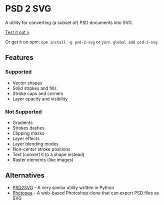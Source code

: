 # PSD 2 SVG

A utility for converting (a subset of) PSD documents into SVG.

[Test it out »](https://lezgomatt.github.io/psd-2-svg/)

Or get it on npm: `npm install -g psd-2-svg` or `yarn global add psd-2-svg`

## Features

### Supported
- Vector shapes
- Solid strokes and fills
- Stroke caps and corners
- Layer opacity and visibility

### Not Supported
- Gradients
- Strokes dashes
- Clipping masks
- Layer effects
- Layer blending modes
- Non-center stroke positions
- Text (convert it to a shape instead)
- Raster elements (like images)

## Alternatives

- [PSD2SVG](https://github.com/kyamagu/psd2svg) -
    A very similar utility written in Python
- [Photopea](https://www.photopea.com) -
    A web-based Photoshop clone that can export PSD files as SVG
